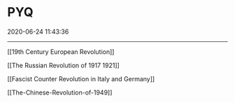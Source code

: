 # PYQ
2020-06-24 11:43:36
            
---

[[19th Century European Revolution]]

[[The Russian Revolution of 1917 1921]]

[[Fascist Counter Revolution in Italy and Germany]]

[[The-Chinese-Revolution-of-1949]]


